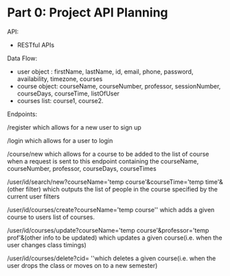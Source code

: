 # Part 0: Project API Planning

API: 
* RESTful APIs

Data Flow:
- user object : firstName, lastName, id, email, phone, password, availability, timezone, courses
- course object: courseName, courseNumber, professor, sessionNumber, courseDays, courseTime, listOfUser 
- courses list:  course1, course2.

Endpoints:

 /register which allows for a new user to sign up

 /login which allows for a user to login
 
/course/new which allows for a course to be added to the list of course when a request is sent to this endpoint containing the courseName, courseNumber, professor, 
courseDays, courseTimes

/user/id/search/new?courseName='temp course'&courseTime='temp time'&(other filter) which outputs the list of people in the course specified by the current user filters

/user/id/courses/create?courseName='temp course'' which adds a given course to users list of courses.

/user/id/courses/update?courseName='temp course'&professor='temp prof'&(other info to be updated) which updates a given course(i.e. when the user changes class timings)

/user/id/courses/delete?cid= ''which deletes a given course(i.e. when the user drops the class or moves on to a new semester)

